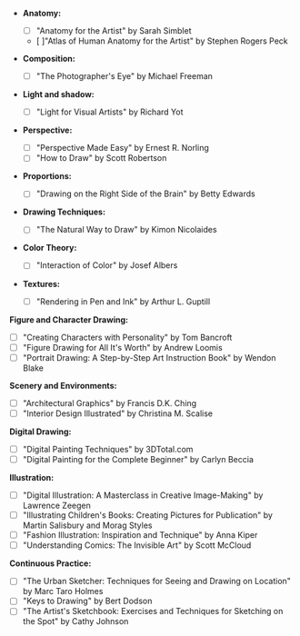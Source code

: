 - **Anatomy:**

  - [ ] "Anatomy for the Artist" by Sarah Simblet
  - [ ]"Atlas of Human Anatomy for the Artist" by Stephen Rogers Peck

- **Composition:**

  - [ ] "The Photographer's Eye" by Michael Freeman

- **Light and shadow:**

  - [ ] "Light for Visual Artists" by Richard Yot

- **Perspective:**

  - [ ] "Perspective Made Easy" by Ernest R. Norling
  - [ ] "How to Draw" by Scott Robertson

- **Proportions:**

  - [ ] "Drawing on the Right Side of the Brain" by Betty Edwards

- **Drawing Techniques:**

  - [ ] "The Natural Way to Draw" by Kimon Nicolaides

- **Color Theory:**

  - [ ] "Interaction of Color" by Josef Albers

- **Textures:**
  - [ ] "Rendering in Pen and Ink" by Arthur L. Guptill

**Figure and Character Drawing:**

- [ ] "Creating Characters with Personality" by Tom Bancroft
- [ ] "Figure Drawing for All It's Worth" by Andrew Loomis
- [ ] "Portrait Drawing: A Step-by-Step Art Instruction Book" by Wendon Blake

**Scenery and Environments:**

- [ ] "Architectural Graphics" by Francis D.K. Ching
- [ ] "Interior Design Illustrated" by Christina M. Scalise

**Digital Drawing:**

- [ ] "Digital Painting Techniques" by 3DTotal.com
- [ ] "Digital Painting for the Complete Beginner" by Carlyn Beccia

**Illustration:**

- [ ] "Digital Illustration: A Masterclass in Creative Image-Making" by Lawrence Zeegen
- [ ] "Illustrating Children's Books: Creating Pictures for Publication" by Martin Salisbury and Morag Styles
- [ ] "Fashion Illustration: Inspiration and Technique" by Anna Kiper
- [ ] "Understanding Comics: The Invisible Art" by Scott McCloud

**Continuous Practice:**

- [ ] "The Urban Sketcher: Techniques for Seeing and Drawing on Location" by Marc Taro Holmes
- [ ] "Keys to Drawing" by Bert Dodson
- [ ] "The Artist's Sketchbook: Exercises and Techniques for Sketching on the Spot" by Cathy Johnson

